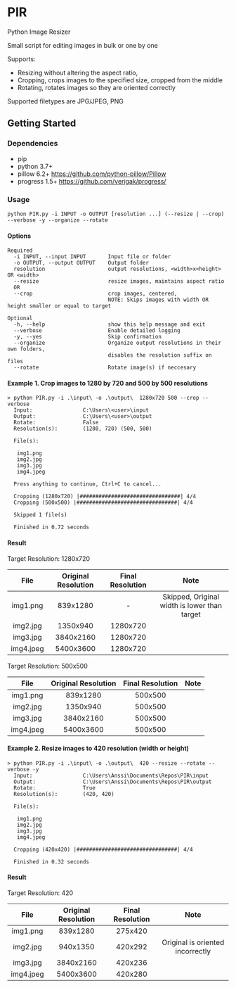 # PIR
Python Image Resizer

Small script for editing images in bulk or one by one

Supports: 
* Resizing without altering the aspect ratio,
* Cropping, crops images to the specified size, cropped from the middle
* Rotating, rotates images so they are oriented correctly

Supported filetypes are JPG/JPEG, PNG

## Getting Started

### Dependencies

* pip
* python 3.7+
* pillow 6.2+   https://github.com/python-pillow/Pillow
* progress 1.5+ https://github.com/verigak/progress/

### Usage
```
python PIR.py -i INPUT -o OUTPUT [resolution ...] (--resize | --crop) --verbose -y --organize --rotate
```

#### Options
```
Required
  -i INPUT, --input INPUT       Input file or folder
  -o OUTPUT, --output OUTPUT    Output folder
  resolution                    output resolutions, <width>x<height> OR <width>
  --resize                      resize images, maintains aspect ratio
  OR
  --crop                        crop images, centered, 
                                NOTE: Skips images with width OR height smaller or equal to target

Optional
  -h, --help                    show this help message and exit
  --verbose                     Enable detailed logging
  -y, --yes                     Skip confirmation
  --organize                    Organize output resolutions in their own folders,
                                disables the resolution suffix on files
  --rotate                      Rotate image(s) if neccesary
```

#### Example 1. Crop images to 1280 by 720 and 500 by 500 resolutions

```
> python PIR.py -i .\input\ -o .\output\  1280x720 500 --crop --verbose          
  Input:                C:\Users\<user>\input
  Output:               C:\Users\<user>\output
  Rotate:               False
  Resolution(s):        (1280, 720) (500, 500)

  File(s):

   img1.png
   img2.jpg
   img3.jpg
   img4.jpeg
  
  Press anything to continue, Ctrl+C to cancel...
  
  Cropping (1280x720) |################################| 4/4
  Cropping (500x500) |################################| 4/4

  Skipped 1 file(s)

  Finished in 0.72 seconds
```
#### Result

Target Resolution: 1280x720

|    File    | Original Resolution | Final Resolution |   Note
| :--------: | :-----------------: | :--------------: | :------:
|  img1.png  |       839x1280      |        -         |  Skipped, Original width is lower than target
|  img2.jpg  |       1350x940      |     1280x720     |
|  img3.jpg  |       3840x2160     |     1280x720     |
|  img4.jpeg |       5400x3600     |     1280x720     |


Target Resolution: 500x500

|    File    | Original Resolution | Final Resolution |   Note
| :--------: | :-----------------: | :--------------: | :------------:
|  img1.png  |       839x1280      |     500x500      |
|  img2.jpg  |       1350x940      |     500x500      |
|  img3.jpg  |       3840x2160     |     500x500      |
|  img4.jpeg |       5400x3600     |     500x500      |


#### Example 2. Resize images to 420 resolution (width or height)
```
> python PIR.py -i .\input\ -o .\output\  420 --resize --rotate --verbose -y       
  Input:                C:\Users\Anssi\Documents\Repos\PIR\input
  Output:               C:\Users\Anssi\Documents\Repos\PIR\output
  Rotate:               True
  Resolution(s):        (420, 420)

  File(s):

   img1.png
   img2.jpg
   img3.jpg
   img4.jpeg

  Cropping (420x420) |################################| 4/4

  Finished in 0.32 seconds
```
#### Result

Target Resolution: 420

|    File    | Original Resolution | Final Resolution |   Note
| :--------: | :-----------------: | :--------------: | :-----------:
|  img1.png  |       839x1280      |     275x420      |
|  img2.jpg  |       940x1350      |     420x292      | Original is oriented incorrectly
|  img3.jpg  |       3840x2160     |     420x236      |
|  img4.jpeg |       5400x3600     |     420x280      |


